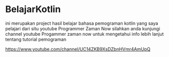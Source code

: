 # BelajarKotlin

ini merupakan project hasil belajar bahasa pemograman kotlin yang saya pelajari dari situ youtube Programmer Zaman Now
silahkan anda kunjungi channel youtube Progammer zaman now untuk mengetahui info lebih lanjut tentang tutorial pemograman 

https://www.youtube.com/channel/UC14ZKB9XsDZbnHVmr4AmUpQ

